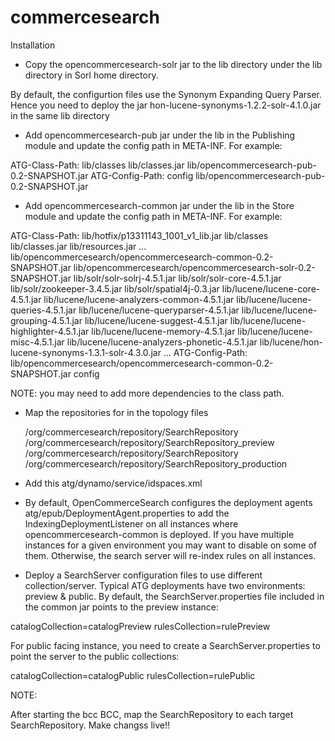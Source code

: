 commercesearch
===============

Installation

* Copy the opencommercesearch-solr jar to the lib directory under the lib directory in Sorl home directory.

By default, the configurtion files use the Synonym Expanding Query Parser. Hence you need to deploy the jar hon-lucene-synonyms-1.2.2-solr-4.1.0.jar in the same lib directory

* Add opencommercesearch-pub jar under the lib in the Publishing module and update the config path in META-INF. For example:

ATG-Class-Path: lib/classes lib/classes.jar lib/opencommercesearch-pub-0.2-SNAPSHOT.jar
ATG-Config-Path: config lib/opencommercesearch-pub-0.2-SNAPSHOT.jar

* Add opencommercesearch-common jar under the lib in the Store module and update the config path in META-INF. For example:

ATG-Class-Path: lib/hotfix/p13311143_1001_v1_lib.jar
  lib/classes lib/classes.jar lib/resources.jar
  ...
  lib/opencommercesearch/opencommercesearch-common-0.2-SNAPSHOT.jar lib/opencommercesearch/opencommercesearch-solr-0.2-SNAPSHOT.jar
  lib/solr/solr-solrj-4.5.1.jar lib/solr/solr-core-4.5.1.jar lib/solr/zookeeper-3.4.5.jar lib/solr/spatial4j-0.3.jar
  lib/lucene/lucene-core-4.5.1.jar lib/lucene/lucene-analyzers-common-4.5.1.jar
  lib/lucene/lucene-queries-4.5.1.jar lib/lucene/lucene-queryparser-4.5.1.jar lib/lucene/lucene-grouping-4.5.1.jar
  lib/lucene/lucene-suggest-4.5.1.jar lib/lucene/lucene-highlighter-4.5.1.jar lib/lucene/lucene-memory-4.5.1.jar
  lib/lucene/lucene-misc-4.5.1.jar lib/lucene/lucene-analyzers-phonetic-4.5.1.jar
  lib/lucene/hon-lucene-synonyms-1.3.1-solr-4.3.0.jar 
  ...
ATG-Config-Path: lib/opencommercesearch/opencommercesearch-common-0.2-SNAPSHOT.jar config

NOTE: you may need to add more dependencies to the class path.

* Map the repositories for in the topology files

    <repository-mapping>
      <source-repository>/org/commercesearch/repository/SearchRepository</source-repository>
      <destination-repository>/org/commercesearch/repository/SearchRepository_preview</destination-repository>
    </repository-mapping>

    <repository-mapping>
      <source-repository>/org/commercesearch/repository/SearchRepository</source-repository>
      <destination-repository>/org/commercesearch/repository/SearchRepository_production</destination-repository>
    </repository-mapping>

* Add this atg/dynamo/service/idspaces.xml
  <id-space name="synonym" prefix="syn" seed="1" batch-size="1000"/>
  <id-space name="synonymList" prefix="synList" seed="1" batch-size="1000"/>
  <id-space name="rule" prefix="rule" seed="1" batch-size="1000"/>

* By default, OpenCommerceSearch configures the deployment agents atg/epub/DeploymentAgent.properties to add the IndexingDeploymentListener on all instances where opencommercesearch-common is deployed. If you have multiple instances for a given environment you may want to disable on some of them. Otherwise, the search server will re-index rules on all instances.

* Deploy a SearchServer configuration files to use different collection/server. Typical ATG deployments have two environments: preview & public. By default, the SearchServer.properties file included in the common jar points to the preview instance:

catalogCollection=catalogPreview
rulesCollection=rulePreview

For public facing instance, you need to create a SearchServer.properties to point the server to the public collections:

catalogCollection=catalogPublic
rulesCollection=rulePublic    

NOTE:

After starting the bcc BCC, map the SearchRepository to each target SearchRepository. Make changss live!!

